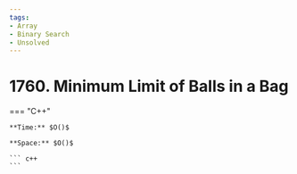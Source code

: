 ```yaml
---
tags:
- Array
- Binary Search
- Unsolved
---
```



# 1760. Minimum Limit of Balls in a Bag

=== "C++"

    **Time:** $O()$

    **Space:** $O()$

    ``` c++
    ```